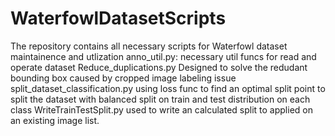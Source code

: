 # WaterfowlDatasetScripts
The repository contains all necessary scripts for Waterfowl dataset maintainence and utlization
  anno_util.py:
    necessary util funcs for read and operate dataset
  Reduce_duplications.py
    Designed to solve the redudant bounding box caused by cropped image labeling issue
  split_dataset_classification.py
    using loss func to find an optimal split point to split the dataset with balanced split on train and test distribution on each class
  WriteTrainTestSplit.py
    used to write an calculated split to applied on an existing image list.
